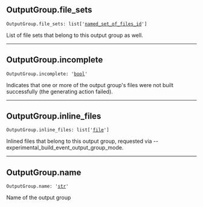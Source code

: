 

## OutputGroup.file\_sets

<pre class="language-python"><code><span class="source python"><span class="meta qualified-name python"><span class="meta generic-name python">OutputGroup</span><span class="punctuation accessor dot python">.</span><span class="meta generic-name python">file_sets</span></span><span class="punctuation separator annotation variable python">:</span> <span class="meta item-access python"><span class="meta qualified-name python"><span class="support type python">list</span></span></span><span class="meta item-access python"><span class="punctuation section brackets begin python">[</span></span><span class="meta item-access arguments python"><span class="meta string python"><span class="string quoted single python"><span class="punctuation definition string begin python">&#39;</span></span></span><span class="meta string python"><span class="string quoted single python"><a href="/lib/bazel/build/build_event/build_event_id/named_set_of_files_id">named_set_of_files_id</a><span class="punctuation definition string end python">&#39;</span></span></span></span><span class="meta item-access python"><span class="punctuation section brackets end python">]</span></span></span></code></pre>

List of file sets that belong to this output group as well.

***

## OutputGroup.incomplete

<pre class="language-python"><code><span class="source python"><span class="meta qualified-name python"><span class="meta generic-name python">OutputGroup</span><span class="punctuation accessor dot python">.</span><span class="meta generic-name python">incomplete</span></span><span class="punctuation separator annotation variable python">:</span> <span class="meta string python"><span class="string quoted single python"><span class="punctuation definition string begin python">&#39;</span></span></span><span class="meta string python"><span class="string quoted single python"><a href="/lib/bool">bool</a><span class="punctuation definition string end python">&#39;</span></span></span></span></code></pre>

Indicates that one or more of the output group's files were not built successfully (the generating action failed).

***

## OutputGroup.inline\_files

<pre class="language-python"><code><span class="source python"><span class="meta qualified-name python"><span class="meta generic-name python">OutputGroup</span><span class="punctuation accessor dot python">.</span><span class="meta generic-name python">inline_files</span></span><span class="punctuation separator annotation variable python">:</span> <span class="meta item-access python"><span class="meta qualified-name python"><span class="support type python">list</span></span></span><span class="meta item-access python"><span class="punctuation section brackets begin python">[</span></span><span class="meta item-access arguments python"><span class="meta string python"><span class="string quoted single python"><span class="punctuation definition string begin python">&#39;</span></span></span><span class="meta string python"><span class="string quoted single python"><a href="/lib/bazel/build/build_event/file">file</a><span class="punctuation definition string end python">&#39;</span></span></span></span><span class="meta item-access python"><span class="punctuation section brackets end python">]</span></span></span></code></pre>

Inlined files that belong to this output group, requested via --experimental\_build\_event\_output\_group\_mode.

***

## OutputGroup.name

<pre class="language-python"><code><span class="source python"><span class="meta qualified-name python"><span class="meta generic-name python">OutputGroup</span><span class="punctuation accessor dot python">.</span><span class="meta generic-name python">name</span></span><span class="punctuation separator annotation variable python">:</span> <span class="meta string python"><span class="string quoted single python"><span class="punctuation definition string begin python">&#39;</span></span></span><span class="meta string python"><span class="string quoted single python"><a href="/lib/str">str</a><span class="punctuation definition string end python">&#39;</span></span></span></span></code></pre>

Name of the output group

